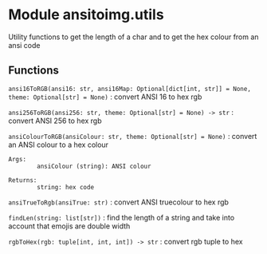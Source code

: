 Module ansitoimg.utils
======================
Utility functions to get the length of a char and to get the hex colour from
an ansi code

Functions
---------

    
`ansi16ToRGB(ansi16: str, ansi16Map: Optional[dict[int, str]] = None, theme: Optional[str] = None)`
:   convert ANSI 16 to hex rgb

    
`ansi256ToRGB(ansi256: str, theme: Optional[str] = None) ‑> str`
:   convert ANSI 256 to hex rgb

    
`ansiColourToRGB(ansiColour: str, theme: Optional[str] = None)`
:   convert an ANSI colour to a hex colour
    
    Args:
            ansiColour (string): ANSI colour
    
    Returns:
            string: hex code

    
`ansiTrueToRgb(ansiTrue: str)`
:   convert ANSI truecolour to hex rgb

    
`findLen(string: list[str])`
:   find the length of a string and take into account that emojis are double
    width

    
`rgbToHex(rgb: tuple[int, int, int]) ‑> str`
:   convert rgb tuple to hex